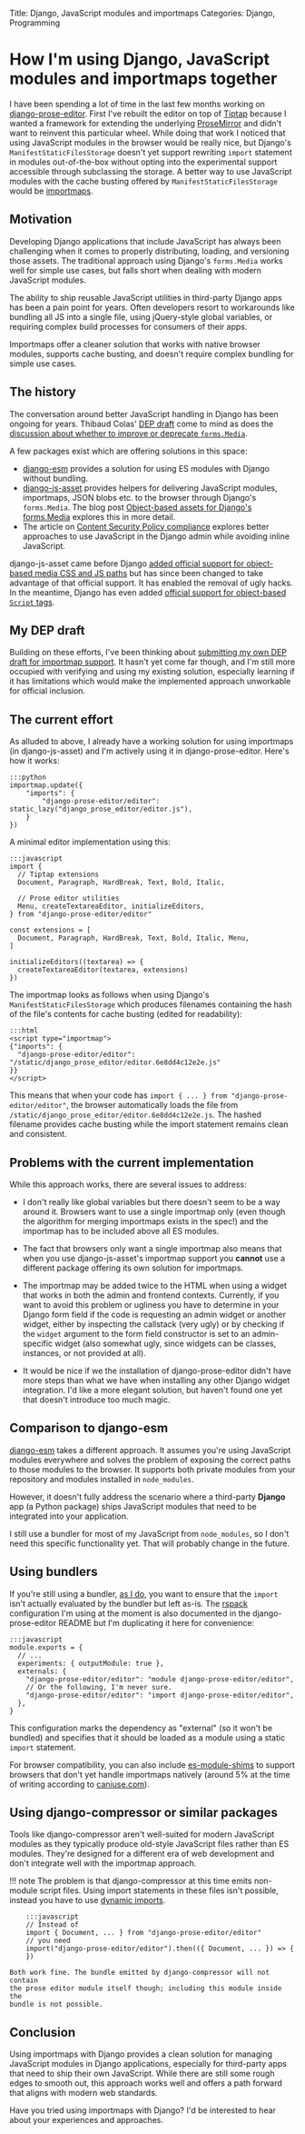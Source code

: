 Title: Django, JavaScript modules and importmaps
Categories: Django, Programming

# How I'm using Django, JavaScript modules and importmaps together

I have been spending a lot of time in the last few months working on
[django-prose-editor](https://github.com/matthiask/django-prose-editor/). First
I've rebuilt the editor on top of
[Tiptap](https://406.ch/writing/rebuilding-django-prose-editor-from-the-ground-up/)
because I wanted a framework for extending the underlying
[ProseMirror](https://prosemirror.net/) and didn't want to reinvent this
particular wheel. While doing that work I noticed that using JavaScript modules
in the browser would be really nice, but Django's `ManifestStaticFilesStorage`
doesn't yet support rewriting `import` statement in modules out-of-the-box
without opting into the experimental support accessible through subclassing the
storage. A better way to use JavaScript modules with the cache busting offered
by `ManifestStaticFilesStorage` would be
[importmaps](https://developer.mozilla.org/en-US/docs/Web/HTML/Element/script/type/importmap).

## Motivation

Developing Django applications that include JavaScript has always been challenging when it comes to properly distributing, loading, and versioning those assets. The traditional approach using Django's `forms.Media` works well for simple use cases, but falls short when dealing with modern JavaScript modules.

The ability to ship reusable JavaScript utilities in third-party Django apps has been a pain point for years. Often developers resort to workarounds like bundling all JS into a single file, using jQuery-style global variables, or requiring complex build processes for consumers of their apps.

Importmaps offer a cleaner solution that works with native browser modules, supports cache busting, and doesn't require complex bundling for simple use cases.

## The history

The conversation around better JavaScript handling in Django has been ongoing for years. Thibaud Colas' [DEP draft](https://github.com/django/deps/pull/84) come to mind as does the [discussion about whether to improve or deprecate `forms.Media`](https://forum.djangoproject.com/t/rejuvenating-vs-deprecating-form-media/21285).

A few packages exist which are offering solutions in this space:

- [django-esm](https://github.com/codingjoe/django-esm) provides a solution for using ES modules with Django without bundling.
- [django-js-asset](https://github.com/matthiask/django-js-asset/) provides helpers for delivering JavaScript modules, importmaps, JSON blobs etc. to the browser through Django's `forms.Media`. The blog post [Object-based assets for Django's forms.Media](https://406.ch/writing/object-based-assets-for-django-s-forms-media/) explores this in more detail.
- The article on [Content Security Policy compliance](https://406.ch/writing/django-admin-apps-and-content-security-policy-compliance/) explores better approaches to use JavaScript in the Django admin while avoiding inline JavaScript.

django-js-asset came before Django [added official support for object-based media CSS and JS paths](https://github.com/django/django/commit/4c76ffc2d6c77) but has since been changed to take advantage of that official support. It has enabled the removal of ugly hacks. In the meantime, Django has even added [official support for object-based `Script` tags](https://github.com/django/django/pull/18782).

## My DEP draft

Building on these efforts, I've been thinking about [submitting my own DEP draft for importmap support](https://github.com/django/deps/pull/101). It hasn't yet come far though, and I'm still more occupied with verifying and using my existing solution, especially learning if it has limitations which would make the implemented approach unworkable for official inclusion.

## The current effort

As alluded to above, I already have a working solution for using importmaps (in
django-js-asset) and I'm actively using it in django-prose-editor. Here's how
it works:

    :::python
    importmap.update({
        "imports": {
            "django-prose-editor/editor": static_lazy("django_prose_editor/editor.js"),
        }
    })

A minimal editor implementation using this:

    :::javascript
    import {
      // Tiptap extensions
      Document, Paragraph, HardBreak, Text, Bold, Italic,

      // Prose editor utilities
      Menu, createTextareaEditor, initializeEditors,
    } from "django-prose-editor/editor"

    const extensions = [
      Document, Paragraph, HardBreak, Text, Bold, Italic, Menu,
    ]

    initializeEditors((textarea) => {
      createTextareaEditor(textarea, extensions)
    })

The importmap looks as follows when using Django's `ManifestStaticFilesStorage`
which produces filenames containing the hash of the file's contents for cache
busting (edited for readability):

    :::html
    <script type="importmap">
    {"imports": {
      "django-prose-editor/editor": "/static/django_prose_editor/editor.6e8dd4c12e2e.js"
    }}
    </script>

This means that when your code has `import { ... } from "django-prose-editor/editor"`, the browser automatically loads the file from `/static/django_prose_editor/editor.6e8dd4c12e2e.js`. The hashed filename provides cache busting while the import statement remains clean and consistent.

## Problems with the current implementation

While this approach works, there are several issues to address:

- I don't really like global variables but there doesn't seem to be a way around it. Browsers want to use a single importmap only (even though the algorithm for merging importmaps exists in the spec!) and the importmap has to be included above all ES modules.

- The fact that browsers only want a single importmap also means that when you use django-js-asset's importmap support you **cannot** use a different package offering its own solution for importmaps.

- The importmap may be added twice to the HTML when using a widget that works in both the admin and frontend contexts. Currently, if you want to avoid this problem or ugliness you have to determine in your Django form field if the code is requesting an admin widget or another widget, either by inspecting the callstack (very ugly) or by checking if the `widget` argument to the form field constructor is set to an admin-specific widget (also somewhat ugly, since widgets can be classes, instances, or not provided at all).

- It would be nice if we the installation of django-prose-editor didn't have more steps than what we have when installing any other Django widget integration. I'd like a more elegant solution, but haven't found one yet that doesn't introduce too much magic.

## Comparison to django-esm

[django-esm](https://github.com/codingjoe/django-esm) takes a different approach. It assumes you're using JavaScript modules everywhere and solves the problem of exposing the correct paths to those modules to the browser. It supports both private modules from your repository and modules installed in `node_modules`.

However, it doesn't fully address the scenario where a third-party **Django** app (a Python package) ships JavaScript modules that need to be integrated into your application.

I still use a bundler for most of my JavaScript from `node_modules`, so I don't need this specific functionality yet. That will probably change in the future.

## Using bundlers

If you're still using a bundler, [as I do](https://rspack.dev/), you want to
ensure that the `import` isn't actually evaluated by the bundler but left
as-is. The [rspack](https://rspack.dev/) configuration I'm using at the moment
is also documented in the django-prose-editor README but I'm duplicating it
here for convenience:

    :::javascript
    module.exports = {
      // ...
      experiments: { outputModule: true },
      externals: {
        "django-prose-editor/editor": "module django-prose-editor/editor",
        // Or the following, I'm never sure.
        "django-prose-editor/editor": "import django-prose-editor/editor",
      },
    }

This configuration marks the dependency as "external" (so it won't be bundled) and specifies that it should be loaded as a module using a static `import` statement.

For browser compatibility, you can also include [es-module-shims](https://github.com/guybedford/es-module-shims) to support browsers that don't yet handle importmaps natively (around 5% at the time of writing according to [caniuse.com](https://caniuse.com/import-maps)).

## Using django-compressor or similar packages

Tools like django-compressor aren't well-suited for modern JavaScript modules as they typically produce old-style JavaScript files rather than ES modules. They're designed for a different era of web development and don't integrate well with the importmap approach.

!!! note
    The problem is that django-compressor at this time emits non-module script
    files. Using import statements in these files isn't possible, instead you
    have to use [dynamic imports](https://developer.mozilla.org/en-US/docs/Web/JavaScript/Reference/Operators/import).

        :::javascript
        // Instead of
        import { Document, ... } from "django-prose-editor/editor"
        // you need
        import("django-prose-editor/editor").then(({ Document, ... }) => {
        })

    Both work fine. The bundle emitted by django-compressor will not contain
    the prose editor module itself though; including this module inside the
    bundle is not possible.



## Conclusion

Using importmaps with Django provides a clean solution for managing JavaScript
modules in Django applications, especially for third-party apps that need to
ship their own JavaScript. While there are still some rough edges to smooth
out, this approach works well and offers a path forward that aligns with modern
web standards.

Have you tried using importmaps with Django? I'd be interested to hear about
your experiences and approaches.
